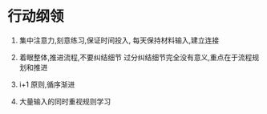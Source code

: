#  行动纲领

1. 集中注意力,刻意练习,保证时间投入,
    每天保持材料输入,建立连接

2. 着眼整体,推进流程,不要纠结细节
    过分纠结细节完全没有意义,重点在于流程规划和推进

3. i+1 原则,循序渐进

4. 大量输入的同时重视规则学习

